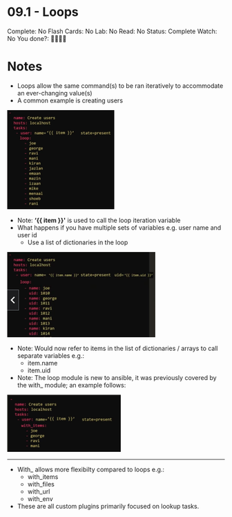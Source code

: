 # 09.1 - Loops

Complete: No
Flash Cards: No
Lab: No
Read: No
Status: Complete
Watch: No
You done?: 🌚🌚🌚🌚

# Notes

- Loops allow the same command(s) to be ran iteratively to accommodate an ever-changing value(s)
- A common example is creating users

![Loop Example](images/loop-example.png)

- Note: **‘{{ item }}'** is used to call the loop iteration variable
- What happens if you have multiple sets of variables e.g. user name and user id
  - Use a list of dictionaries in the loop

![Loop Variable Examples](images/loop-vars-example.png)

- Note: Would now refer to items in the list of dictionaries / arrays to call separate variables e.g.:
  - item.name
  - item.uid
- Note: The loop module is new to ansible, it was previously covered by the with_ module; an example follows:

![Loop Var with_items](images/with-item-example.png)

---

- With_ allows more flexibilty compared to loops e.g.:
  - with_items
  - with_files
  - with_url
  - with_env
- These are all custom plugins primarily focused on lookup tasks.
